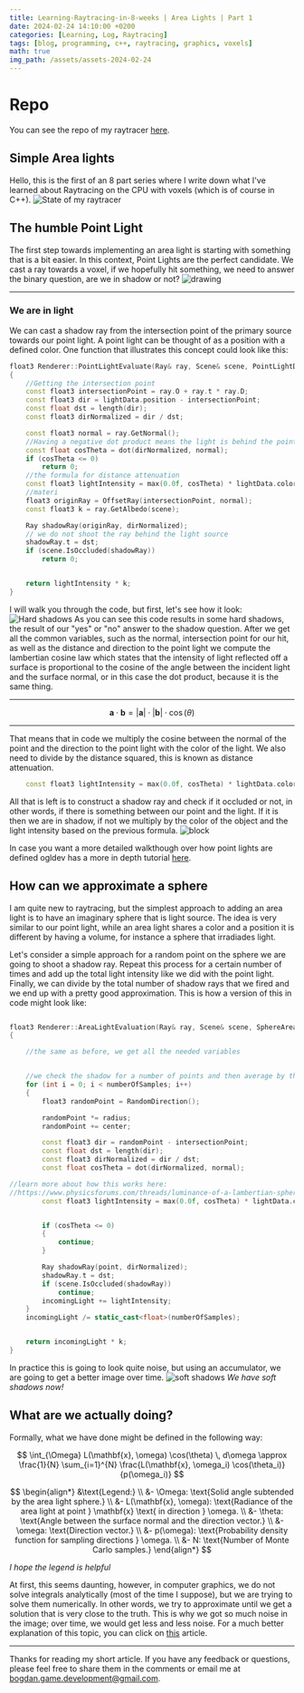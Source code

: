 ```yaml
---
title: Learning-Raytracing-in-8-weeks | Area Lights | Part 1
date: 2024-02-24 14:10:00 +0200
categories: [Learning, Log, Raytracing]
tags: [blog, programming, c++, raytracing, graphics, voxels]
math: true
img_path: /assets/assets-2024-02-24
---
```

# Repo
You can see the repo of my raytracer [here](https://github.com/OneBogdan01/voxpopuli).

## Simple Area lights
Hello, this is the first of an 8 part series where I write down what I've learned about Raytracing on the CPU with voxels (which is of course in C++). 
![State of my raytracer](RaytracerSoftShadows.png)

## The humble Point Light
The first step towards implementing an area light is starting with something that is a bit easier. In this context, Point Lights are the perfect candidate. We cast a ray towards a voxel, if we hopefully hit something, we need to answer the binary question, are we in shadow or not?
![drawing](MyDrawingLight.png)

---

### We are in light
We can cast a shadow ray from the intersection point of the primary source towards our point light. A point light can be thought of as a position with a defined color. One function that illustrates this concept could look like this:
```cpp
float3 Renderer::PointLightEvaluate(Ray& ray, Scene& scene, PointLightData lightData)
{
	//Getting the intersection point
	const float3 intersectionPoint = ray.O + ray.t * ray.D;
	const float3 dir = lightData.position - intersectionPoint;
	const float dst = length(dir);
	const float3 dirNormalized = dir / dst;

	const float3 normal = ray.GetNormal();
	//Having a negative dot product means the light is behind the point
	const float cosTheta = dot(dirNormalized, normal);
	if (cosTheta <= 0)
		return 0;
	//the formula for distance attenuation 
	const float3 lightIntensity = max(0.0f, cosTheta) * lightData.color / (dst * dst);
	//materi
	float3 originRay = OffsetRay(intersectionPoint, normal);
	const float3 k = ray.GetAlbedo(scene);

	Ray shadowRay(originRay, dirNormalized);
	// we do not shoot the ray behind the light source
	shadowRay.t = dst;
	if (scene.IsOccluded(shadowRay))
		return 0;


	return lightIntensity * k;
}
```
I will walk you through the code, but first, let's see how it look:
![Hard shadows](hardShadows.png)
As you can see this code results in some hard shadows, the result of our "yes" or "no" answer to the shadow question.
After we get all the common variables, such as the normal, intersection point for our hit, as well as the distance and direction to the point light we compute the lambertian cosine law which states that the intensity of light reflected off a surface is proportional to the cosine of the angle between the incident light and the surface normal, or in this case the dot product, because it is the same thing.


---


$$\mathbf{a} \cdot \mathbf{b} = |\mathbf{a}| \cdot |\mathbf{b}| \cdot \cos(\theta)$$


---


That means that in code we multiply the cosine between the normal of the point and the direction to the point light with the color of the light. We also need to divide by the distance squared, this is known as distance attenuation.

```cpp
	const float3 lightIntensity = max(0.0f, cosTheta) * lightData.color / (dst * dst);
```

All that is left is to construct a shadow ray and check if it occluded or not, in other words, if there is something between our point and the light. If it is then we are in shadow, if not we multiply by the color of the object and the light intensity based on the previous formula.
![block](blocksRay.png)

 In case you want a more detailed walkthough over how point lights are defined ogldev has a more in depth tutorial [here](https://ogldev.org/www/tutorial20/tutorial20.html).


## How can we approximate a sphere
I am quite new to raytracing, but the simplest approach to adding an area light is to have an imaginary sphere that is light source. The idea is very similar to our point light, while an area light shares a color and a position it is different by having a volume, for instance a sphere that irradiades light.

 Let's consider a simple approach for a random point on the sphere we are going to shoot a shadow ray. Repeat this process for a certain number of times and add up the total light intensity like we did with the point light. Finally, we can divide by the total number of shadow rays that we fired and we end up with a pretty good approximation. This is how a version of this in code might look like:

```cpp

float3 Renderer::AreaLightEvaluation(Ray& ray, Scene& scene, SphereAreaLightData lightData)
{

	//the same as before, we get all the needed variables


	//we check the shadow for a number of points and then average by the sample count
	for (int i = 0; i < numberOfSamples; i++)
	{
		float3 randomPoint = RandomDirection();

		randomPoint *= radius;
		randomPoint += center;

		const float3 dir = randomPoint - intersectionPoint;
		const float dst = length(dir);
		const float3 dirNormalized = dir / dst;
		const float cosTheta = dot(dirNormalized, normal);

//learn more about how this works here:
//https://www.physicsforums.com/threads/luminance-of-a-lambertian-sphere-formula.449703/
		const float3 lightIntensity = max(0.0f, cosTheta) * lightData.color /  (radius * radius) * PI;


		if (cosTheta <= 0)
		{
			continue;
		}

		Ray shadowRay(point, dirNormalized);
		shadowRay.t = dst;
		if (scene.IsOccluded(shadowRay))
			continue;
		incomingLight += lightIntensity;
	}
	incomingLight /= static_cast<float>(numberOfSamples);


	return incomingLight * k;
}
```

In practice this is going to look quite noise, but using an accumulator, we are going to get a better image over time.
![soft shadows](SoftShadows.png)
_We have soft shadows now!_

## What are we actually doing?
Formally, what we have done might be defined in the following way:

$$
\int_{\Omega} L(\mathbf{x}, \omega) \cos(\theta) \, d\omega \approx \frac{1}{N} \sum_{i=1}^{N} \frac{L(\mathbf{x}, \omega_i) \cos(\theta_i)}{p(\omega_i)}
$$

$$
\begin{align*}
&\text{Legend:} \\
&- \Omega: \text{Solid angle subtended by the area light sphere.} \\
&- L(\mathbf{x}, \omega): \text{Radiance of the area light at point } \mathbf{x} \text{ in direction } \omega. \\
&- \theta: \text{Angle between the surface normal and the direction vector.} \\
&- \omega: \text{Direction vector.} \\
&- p(\omega): \text{Probability density function for sampling directions } \omega. \\
&- N: \text{Number of Monte Carlo samples.}
\end{align*}
$$

_I hope the legend is helpful_

At first, this seems daunting, however, in computer graphics, we do not solve integrals analytically (most of the time I suppose), but we are trying to solve them numerically. In other words, we try to approximate until we get a solution that is very close to the truth. This is why we got so much noise in the image; over time, we would get less and less noise.
For a much better explanation of this topic, you can click on [this](https://jacco.ompf2.com/2019/12/11/probability-theory-for-physically-based-rendering/) article.


---

Thanks for reading my short article. If you have any feedback or questions, please feel free to share them in the comments or email me at bogdan.game.development@gmail.com. 













